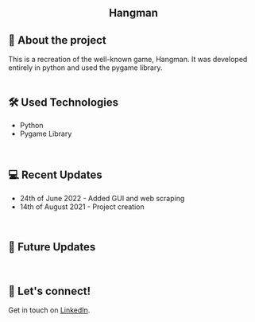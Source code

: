 ## <div align="center">Hangman</div>

## :book: About the project
This is a recreation of the well-known game, Hangman. It was developed entirely in python and used the pygame library.
<br>
<br>

## :hammer_and_wrench: Used Technologies 
* Python
* Pygame Library
<br>

## :computer: Recent Updates
* 24th of June 2022 - Added GUI and web scraping
* 14th of August 2021 - Project creation
<br>

## :thought_balloon: Future Updates
<br>

## :wave: Let's connect!
Get in touch on [LinkedIn](https://www.linkedin.com/in/georgiawebber/).
<br /> 
<br />
